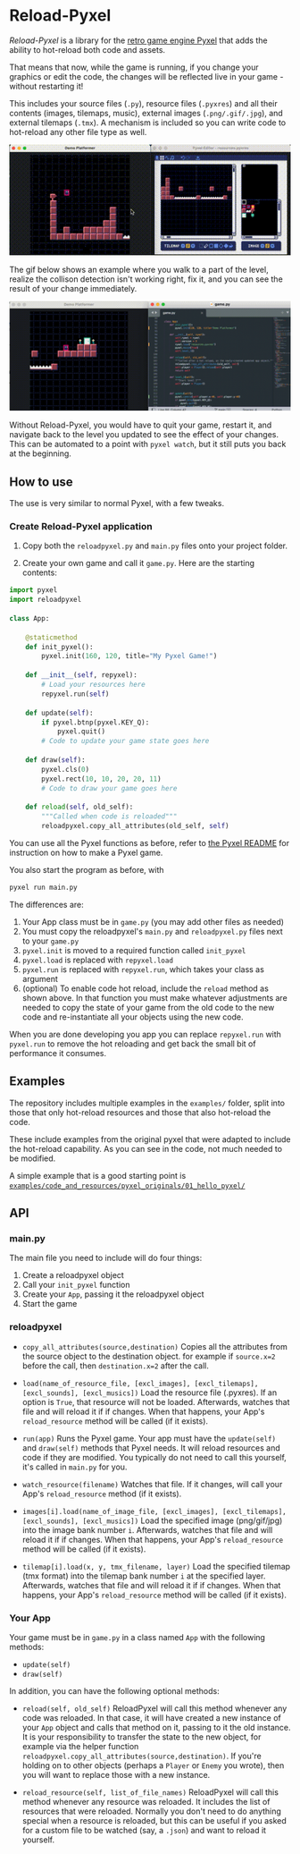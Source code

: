# Reload-Pyxel

*Reload-Pyxel* is a library for the [retro game engine Pyxel](https://github.com/kitao/pyxel) that adds the ability to hot-reload both code and assets.

That means that now, while the game is running, if you change your graphics or edit the code, the changes will be reflected live in your game - without restarting it!

This includes your source files (`.py`), resource files (`.pyxres`) and all their contents (images, tilemaps, music), external images (`.png/.gif/.jpg`), and external tilemaps (`.tmx`). A mechanism is included so you can write code to hot-reload any other file type as well.

![Resource editing in action](doc/edit_resources.gif)

The gif below shows an example where you walk to a part of the level, realize the collison detection isn't working right, fix it, and you can see the result of your change immediately.

![Code editing in action](doc/edit_code.gif)

Without Reload-Pyxel, you would have to quit your game, restart it, and navigate back to the level you updated to see the effect of your changes. This can be automated to a point with `pyxel watch`, but it still puts you back at the beginning.

## How to use

The use is very similar to normal Pyxel, with a few tweaks.

### Create Reload-Pyxel application

1. Copy both the `reloadpyxel.py` and `main.py` files onto your project folder.

2. Create your own game and call it `game.py`. Here are the starting contents:

```python
import pyxel
import reloadpyxel

class App:

    @staticmethod
    def init_pyxel():
        pyxel.init(160, 120, title="My Pyxel Game!")

    def __init__(self, repyxel):
        # Load your resources here
        repyxel.run(self)

    def update(self):
        if pyxel.btnp(pyxel.KEY_Q):
            pyxel.quit()
        # Code to update your game state goes here

    def draw(self):
        pyxel.cls(0)
        pyxel.rect(10, 10, 20, 20, 11)
        # Code to draw your game goes here

    def reload(self, old_self):
        """Called when code is reloaded"""
        reloadpyxel.copy_all_attributes(old_self, self)
```

You can use all the Pyxel functions as before, refer to [the Pyxel README](https://github.com/kitao/pyxel) for instruction on how to make a Pyxel game.

You also start the program as before, with

```bash
pyxel run main.py
```

The differences are:

1. Your App class must be in `game.py` (you may add other files as needed)
2. You must copy the reloadpyxel's `main.py` and `reloadpyxel.py` files next to your `game.py`
3. `pyxel.init` is moved to a required function called `init_pyxel`
4. `pyxel.load` is replaced with `repyxel.load`
5. `pyxel.run` is replaced with `repyxel.run`, which takes your class as argument
6. (optional) To enable code hot reload, include the `reload` method as shown above.
   In that function you must make whatever adjustments are needed to copy the state
   of your game from the old code to the new code and re-instantiate all your objects
   using the new code.

When you are done developing you app you can replace `repyxel.run` with `pyxel.run`
to remove the hot reloading and get back the small bit of performance it consumes.

## Examples

The repository includes multiple examples in the `examples/` folder, split into those that only hot-reload resources and those that also hot-reload the code.

These include examples from the original pyxel that were adapted to include the hot-reload capability. As you can see in the code, not much needed to be modified.

A simple example that is a good starting point is [`examples/code_and_resources/pyxel_originals/01_hello_pyxel/`](examples/code_and_resources/pyxel_originals/01_hello_pyxel/)

## API

### main.py

The main file you need to include will do four things:
1. Create a reloadpyxel object
2. Call your `init_pyxel` function
3. Create your `App`, passing it the reloadpyxel object
4. Start the game

### reloadpyxel

- `copy_all_attributes(source,destination)`
  Copies all the attributes from the source object to the destination object.
  for example if `source.x=2` before the call, then `destination.x=2` after the call.

- `load(name_of_resource_file, [excl_images], [excl_tilemaps], [excl_sounds], [excl_musics])`
  Load the resource file (.pyxres). If an option is `True`, that resource will not be loaded.
  Afterwards, watches that file and will reload it if if changes.
  When that happens, your App's `reload_resource` method will be called (if it exists).

- `run(app)`
  Runs the Pyxel game. Your app must have the `update(self)` and `draw(self)` methods that Pyxel needs. 
  It will reload resources and code if they are modified.
  You typically do not need to call this yourself, it's called in `main.py` for you.

- `watch_resource(filename)`
  Watches that file. If it changes, will call your App's `reload_resource` method (if it exists).

- `images[i].load(name_of_image_file, [excl_images], [excl_tilemaps], [excl_sounds], [excl_musics])`
  Load the specified image (png/gif/jpg) into the image bank number `i`. 
  Afterwards, watches that file and will reload it if if changes.
  When that happens, your App's `reload_resource` method will be called (if it exists).

- `tilemap[i].load(x, y, tmx_filename, layer)`
  Load the specified tilemap (tmx format) into the tilemap bank number `i` at the specified layer.
  Afterwards, watches that file and will reload it if if changes.
  When that happens, your App's `reload_resource` method will be called (if it exists).

### Your App

Your game must be in `game.py` in a class named `App` with the following methods:

- `update(self)`
- `draw(self)`

In addition, you can have the following optional methods:

- `reload(self, old_self)`
  ReloadPyxel will call this method whenever any code was reloaded.
  In that case, it will have created a new instance of your `App` object
  and calls that method on it, passing to it the old instance.
  It is your responsibility to transfer the state to the new object,
  for example via the helper function
  `reloadpyxel.copy_all_attributes(source,destination)`.
  If you're holding on to other objects (perhaps a `Player` or `Enemy` you wrote),
  then you will want to replace those with a new instance.

- `reload_resource(self, list_of_file_names)`
  ReloadPyxel will call this method whenever any resource was reloaded. It includes the
  list of resources that were reloaded.
  Normally you don't need to do anything special when a resource is reloaded,
  but this can be useful if you asked for a custom file to be watched (say, a `.json`)
  and want to reload it yourself.

